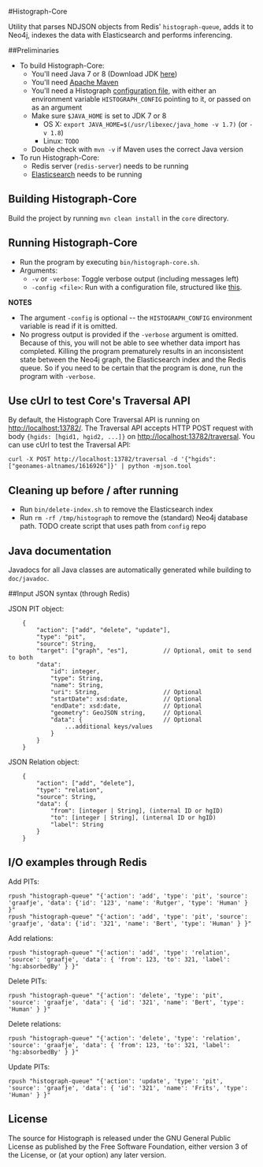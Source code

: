 #Histograph-Core

Utility that parses NDJSON objects from Redis' `histograph-queue`, adds it to Neo4j, indexes the data with Elasticsearch and performs inferencing.

##Preliminaries

- To build Histograph-Core:
  - You'll need Java 7 or 8 (Download JDK [here](http://www.oracle.com/technetwork/java/javase/downloads/index.html))
  - You'll need [Apache Maven](http://maven.apache.org/)
  - You'll need a Histograph [configuration file](https://github.com/histograph/config), with either an environment variable `HISTOGRAPH_CONFIG` pointing to it, or passed on as an argument
  - Make sure `$JAVA_HOME` is set to JDK 7 or 8
    - OS X: `export JAVA_HOME=$(/usr/libexec/java_home -v 1.7)` (or `-v 1.8`)
    - Linux: `TODO`
  - Double check with `mvn -v` if Maven uses the correct Java version
- To run Histograph-Core:
  - Redis server (`redis-server`) needs to be running
  - [Elasticsearch](http://elasticsearch.org) needs to be running

## Building Histograph-Core

Build the project by running `mvn clean install` in the `core` directory.

## Running Histograph-Core

- Run the program by executing `bin/histograph-core.sh`.
- Arguments:
  - `-v` or `-verbose`: Toggle verbose output (including messages left)
  - `-config <file>`: Run with a configuration file, structured like [this](https://github.com/histograph/config).

__NOTES__
- The argument `-config` is optional -- the `HISTOGRAPH_CONFIG` environment variable is read if it is omitted.
- No progress output is provided if the `-verbose` argument is omitted. Because of this, you will not be able to see whether data import has completed. Killing the program prematurely results in an inconsistent state between the Neo4j graph, the Elasticsearch index and the Redis queue. So if you need to be certain that the program is done, run the program with `-verbose`.

## Use cUrl to test Core's Traversal API

By default, the Histograph Core Traversal API is running on [http://localhost:13782/](http://localhost:13782/). The Traversal API accepts HTTP POST request with body `{hgids: [hgid1, hgid2, ...]}` on [http://localhost:13782/traversal](http://localhost:13782/traversal). You can use cUrl to test the Traversal API:

    curl -X POST http://localhost:13782/traversal -d '{"hgids": ["geonames-altnames/1616926"]}' | python -mjson.tool

## Cleaning up before / after running

- Run `bin/delete-index.sh` to remove the Elasticsearch index
- Run `rm -rf /tmp/histograph` to remove the (standard) Neo4j database path. TODO create script that uses path from `config` repo

## Java documentation

Javadocs for all Java classes are automatically generated while building to `doc/javadoc`.

##Input JSON syntax (through Redis)

JSON PIT object:

```
	{
		"action": ["add", "delete", "update"],
		"type": "pit",
		"source": String,
		"target": ["graph", "es"], 			// Optional, omit to send to both
		"data":
			"id": integer,
			"type": String,
			"name": String,
			"uri": String, 					// Optional
			"startDate": xsd:date, 			// Optional
			"endDate": xsd:date, 			// Optional
			"geometry": GeoJSON string, 	// Optional
			"data": { 						// Optional
				...additional keys/values
			}
		}
	}
```

JSON Relation object:

```
	{
		"action": ["add", "delete"],
		"type": "relation",
		"source": String,
		"data": {
			"from": [integer | String], (internal ID or hgID)
			"to": [integer | String], (internal ID or hgID)
			"label": String
		}
	}
```

## I/O examples through Redis

Add PITs:

```
rpush "histograph-queue" "{'action': 'add', 'type': 'pit', 'source': 'graafje', 'data': {'id': '123', 'name': 'Rutger', 'type': 'Human' } }"
rpush "histograph-queue" "{'action': 'add', 'type': 'pit', 'source': 'graafje', 'data': {'id': '321', 'name': 'Bert', 'type': 'Human' } }"
```

Add relations:

```
rpush "histograph-queue" "{'action': 'add', 'type': 'relation', 'source': 'graafje', 'data': { 'from': 123, 'to': 321, 'label': 'hg:absorbedBy' } }"
```

Delete PITs:

```
rpush "histograph-queue" "{'action': 'delete', 'type': 'pit', 'source': 'graafje', 'data': { 'id': '321', 'name': 'Bert', 'type': 'Human' } }"
```

Delete relations:

```
rpush "histograph-queue" "{'action': 'delete', 'type': 'relation', 'source': 'graafje', 'data': { 'from': 123, 'to': 321, 'label': 'hg:absorbedBy' } }"
```

Update PITs:

```
rpush "histograph-queue" "{'action': 'update', 'type': 'pit', 'source': 'graafje', 'data': { 'id': '321', 'name': 'Frits', 'type': 'Human' } }"
```

## License

The source for Histograph is released under the GNU General Public License as published by the Free Software Foundation, either version 3 of the License, or (at your option) any later version.
